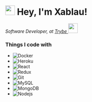 <h1><img src="https://emojis.slackmojis.com/emojis/images/1531849430/4246/blob-sunglasses.gif?1531849430" width="30" />
  Hey, I'm Xablau!</h1>

<p><em>Software Developer, at <a href="https://github.com/betrybe"> Trybe </a> <img
      src="https://media.giphy.com/media/WUlplcMpOCEmTGBtBW/giphy.gif" width="30"> </em></p>
      
<h3>Things I code with</h3>
<ul>
  <li>
    <img alt="Docker" src="https://img.shields.io/badge/-Docker-46a2f1?style=flat-square&logo=docker&logoColor=white" />
  </li>
  <li>
    <img alt="Heroku" src="https://img.shields.io/badge/-Heroku-430098?style=flat-square&logo=heroku&logoColor=white" />
  </li>
  <li>
    <img alt="React" src="https://img.shields.io/badge/-React-45b8d8?style=flat-square&logo=react&logoColor=white" />
  </li>
  <li>
    <img alt="Redux" src="https://img.shields.io/badge/-Redux-764ABC?style=flat-square&logo=redux&logoColor=white" />
  </li>
  <li>
    <img alt="Git" src="https://img.shields.io/badge/-Git-F05032?style=flat-square&logo=git&logoColor=white" />
  </li>
  <li>
    <img alt="MySQL" src="https://img.shields.io/badge/-MySql-4479A1?style=flat-square&logo=mysql&logoColor=white" />
  </li>
  <li>
    <img alt="MongoDB"
      src="https://img.shields.io/badge/-MongoDB-13aa52?style=flat-square&logo=mongodb&logoColor=white" />
  </li>
  <li>
    <img alt="Nodejs"
      src="https://img.shields.io/badge/-Nodejs-43853d?style=flat-square&logo=Node.js&logoColor=white" />
  </li>
</ul>

<!--
**caironoleto/caironoleto** is a ✨ _special_ ✨ repository because its `README.md` (this file) appears on your GitHub profile.

Here are some ideas to get you started:

- 🔭 I’m currently working on ...
- 🌱 I’m currently learning ...
- 👯 I’m looking to collaborate on ...
- 🤔 I’m looking for help with ...
- 💬 Ask me about ...
- 📫 How to reach me: ...
- 😄 Pronouns: ...
- ⚡ Fun fact: ...
-->
